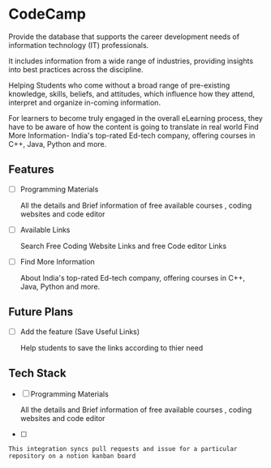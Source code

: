 # CodeCamp
Provide the  database that supports the career development needs of information technology (IT) professionals. 

It includes information from a wide range of industries, providing insights into best practices across the discipline.

Helping Students who come without a broad range of pre-existing knowledge, skills, beliefs, and attitudes, which influence how they attend, interpret and organize in-coming information.

For learners to become truly engaged in the overall eLearning process, they have to be aware of how the content is going to translate in real world
 Find More Information- India's top-rated Ed-tech company, offering courses in C++, Java, Python and more.
 
## Features

- [ ] Programming Materials

     All the details and Brief information  of free available courses , coding websites and code editor
     
- [ ] Available Links
    
    Search Free Coding Website Links and free Code editor Links
    
- [ ] Find More Information
    
    About India's top-rated Ed-tech company, offering courses in C++, Java, Python and more.
    
## Future Plans

- [ ] Add the feature (Save Useful Links)
    
    Help students to save the links according to thier need
    
## Tech Stack


- [ ] Programming Materials

     All the details and Brief information  of free available courses , coding websites and code editor
 
     
- [ ] 
    
    This integration syncs pull requests and issue for a particular repository on a notion kanban board
    

